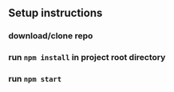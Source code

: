 ## Setup instructions

### download/clone repo
### run `npm install` in project root directory
### run `npm start`
